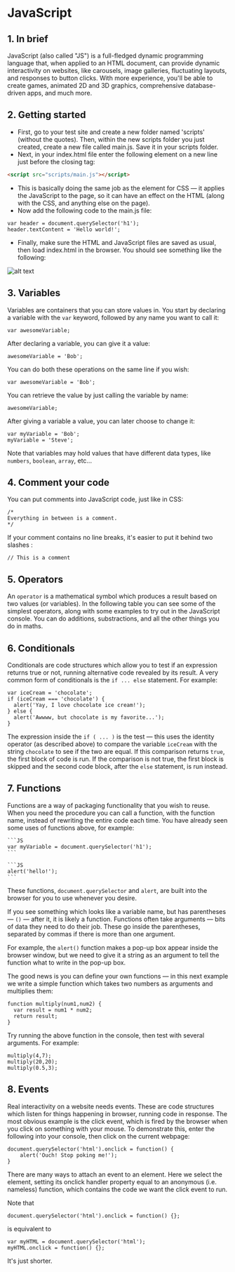 # JavaScript

## 1. In brief

JavaScript (also called "JS") is a full-fledged dynamic programming language that, when applied to an HTML document, can provide dynamic interactivity on websites, like carousels, image galleries, fluctuating layouts, and responses to button clicks. With more experience, you'll be able to create games, animated 2D and 3D graphics, comprehensive database-driven apps, and much more.

## 2. Getting started

- First, go to your test site and create a new folder named 'scripts' (without the quotes). Then, within the new scripts folder you just created, create a new file called main.js. Save it in your scripts folder.
- Next, in your index.html file enter the following element on a new line just before the closing </body> tag: 
```HTML
<script src="scripts/main.js"></script>
```
- This is basically doing the same job as the <link> element for CSS — it applies the JavaScript to the page, so it can have an effect on the HTML (along with the CSS, and anything else on the page).
- Now add the following code to the main.js file: 
```JS
var header = document.querySelector('h1');
header.textContent = 'Hello world!';
```
- Finally, make sure the HTML and JavaScript files are saved as usual, then load index.html in the browser. You should see something like the following:

![alt text](https://mdn.mozillademos.org/files/9543/hello-world.png "Here's an example.")

## 3. Variables

Variables are containers that you can store values in. You start by declaring a variable with the `var` keyword, followed by any name you want to call it:

```JS
var awesomeVariable;
```

After declaring a variable, you can give it a value:

```JS
awesomeVariable = 'Bob';
```

You can do both these operations on the same line if you wish:

```JS
var awesomeVariable = 'Bob';
```

You can retrieve the value by just calling the variable by name:

```JS
awesomeVariable;
```

After giving a variable a value, you can later choose to change it:

```JS
var myVariable = 'Bob';
myVariable = 'Steve';
```

Note that variables may hold values that have different data types, like `numbers`, `boolean`, `array`, etc...

## 4. Comment your code

You can put comments into JavaScript code, just like in CSS:

```JS
/*
Everything in between is a comment.
*/
```

If your comment contains no line breaks, it's easier to put it behind two slashes :

```JS
// This is a comment
```

## 5. Operators

An `operator` is a mathematical symbol which produces a result based on two values (or variables). In the following table you can see some of the simplest operators, along with some examples to try out in the JavaScript console.
You can do additions, substractions, and all the other things you do in maths.

## 6. Conditionals

Conditionals are code structures which allow you to test if an expression returns true or not, running alternative code revealed by its result. A very common form of conditionals is the `if ... else` statement. For example:

```JS
var iceCream = 'chocolate';
if (iceCream === 'chocolate') {
  alert('Yay, I love chocolate ice cream!');    
} else {
  alert('Awwww, but chocolate is my favorite...');    
}
```

The expression inside the `if ( ... )` is the test — this uses the identity operator (as described above) to compare the variable `iceCream` with the string `chocolate` to see if the two are equal. If this comparison returns `true`, the first block of code is run. If the comparison is not true, the first block is skipped and the second code block, after the `else` statement, is run instead.

## 7. Functions 

Functions are a way of packaging functionality that you wish to reuse. When you need the procedure you can call a function, with the function name, instead of rewriting the entire code each time. You have already seen some uses of functions above, for example:

    ```JS
    var myVariable = document.querySelector('h1');
    ```

    ```JS
    alert('hello!');
    ```

These functions, `document.querySelector` and `alert`, are built into the browser for you to use whenever you desire.

If you see something which looks like a variable name, but has parentheses — `()` — after it, it is likely a function. Functions often take arguments — bits of data they need to do their job. These go inside the parentheses, separated by commas if there is more than one argument.

For example, the `alert()` function makes a pop-up box appear inside the browser window, but we need to give it a string as an argument to tell the function what to write in the pop-up box.

The good news is you can define your own functions — in this next example we write a simple function which takes two numbers as arguments and multiplies them:

```JS
function multiply(num1,num2) {
  var result = num1 * num2;
  return result;
}
```

Try running the above function in the console, then test with several arguments. For example:

```JS
multiply(4,7);
multiply(20,20);
multiply(0.5,3);
```

## 8. Events 

Real interactivity on a website needs events. These are code structures which listen for things happening in browser, running code in response. The most obvious example is the click event, which is fired by the browser when you click on something with your mouse. To demonstrate this, enter the following into your console, then click on the current webpage:

```JS
document.querySelector('html').onclick = function() {
    alert('Ouch! Stop poking me!');
}
```

There are many ways to attach an event to an element. Here we select the <html> element, setting its onclick handler property equal to an anonymous (i.e. nameless) function, which contains the code we want the click event to run.

Note that

```JS
document.querySelector('html').onclick = function() {};
```

is equivalent to

```JS
var myHTML = document.querySelector('html');
myHTML.onclick = function() {};
```

It's just shorter.
